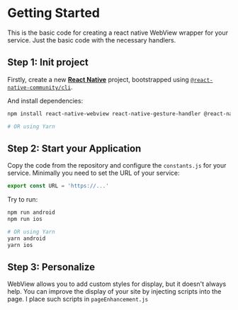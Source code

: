 # Getting Started

This is the basic code for creating a react native WebView wrapper for your service.
Just the basic code with the necessary handlers.

## Step 1: Init project
Firstly, create a new [**React Native**](https://reactnative.dev) project, bootstrapped using [`@react-native-community/cli`](https://github.com/react-native-community/cli).

And install dependencies:

```bash
npm install react-native-webview react-native-gesture-handler @react-native-cookies/cookies base64-js react-native-mime-types rn-fetch-blob

# OR using Yarn
```

## Step 2: Start your Application

Copy the code from the repository and configure the `constants.js` for your service. Minimally you need to set the URL of your service:
```javascript
export const URL = 'https://...'
```

Try to run:
```bash
npm run android
npm run ios

# OR using Yarn
yarn android
yarn ios
```

## Step 3: Personalize

WebView allows you to add custom styles for display, but it doesn't always help. You can improve the display of your site by injecting scripts into the page. I place such scripts in `pageEnhancement.js`